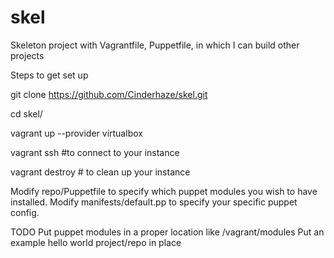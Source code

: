 # skel
Skeleton project with Vagrantfile, Puppetfile, in which I can build other projects


Steps to get set up

git clone https://github.com/Cinderhaze/skel.git

cd skel/

vagrant up --provider virtualbox

vagrant ssh    #to connect to your instance

vagrant destroy   # to clean up your instance



Modify repo/Puppetfile to specify which puppet modules you wish to have installed.
Modify manifests/default.pp to specify your specific puppet config.



TODO
Put puppet modules in a proper location like /vagrant/modules
Put an example hello world project/repo in place
